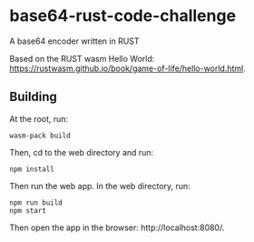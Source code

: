 # base64-rust-code-challenge
A base64 encoder written in RUST

Based on the RUST wasm Hello World: https://rustwasm.github.io/book/game-of-life/hello-world.html.

## Building

At the root, run:

```
wasm-pack build
```

Then, cd to the web directory and run:

```
npm install
```

Then run the web app. In the web directory, run:

```
npm run build
npm start
```

Then open the app in the browser: http://localhost:8080/.